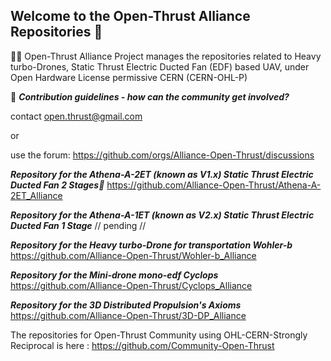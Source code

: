 ## Welcome to the Open-Thrust Alliance Repositories 👋
🙋‍♀️ Open-Thrust Alliance Project manages the repositories related to Heavy turbo-Drones, Static Thrust Electric Ducted Fan (EDF) based UAV, under Open Hardware License permissive CERN (CERN-OHL-P)


🌈 ***Contribution guidelines - how can the community get involved?*** 

contact open.thrust@gmail.com 

or 

use the forum: https://github.com/orgs/Alliance-Open-Thrust/discussions



***Repository for the Athena-A-2ET (known as V1.x) Static Thrust Electric Ducted Fan 2 Stages🥇***
https://github.com/Alliance-Open-Thrust/Athena-A-2ET_Alliance

***Repository for the Athena-A-1ET (known as V2.x) Static Thrust Electric Ducted Fan 1 Stage***
// pending //

***Repository for the Heavy turbo-Drone for transportation Wohler-b***
https://github.com/Alliance-Open-Thrust/Wohler-b_Alliance


***Repository for the Mini-drone mono-edf Cyclops***
https://github.com/Alliance-Open-Thrust/Cyclops_Alliance


***Repository for the 3D Distributed Propulsion's Axioms***
https://github.com/Alliance-Open-Thrust/3D-DP_Alliance


 The repositories for Open-Thrust Community using OHL-CERN-Strongly Reciprocal is here : https://github.com/Community-Open-Thrust
 
